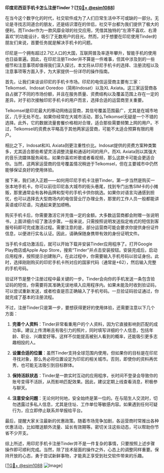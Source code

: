 **印度尼西亚手机卡怎么注册Tinder？[[TG💪+ @esim1088](https://t.me/s/esim1088)]**

在当今这个数字化的时代，社交软件成为了人们日常生活中不可或缺的一部分。无论是寻找志同道合的朋友，还是结识潜在的伴侣，社交平台都为我们提供了极大的便利。而Tinder作为一款风靡全球的社交应用，凭借其独特的“左滑不喜欢、右滑喜欢”的功能设计，吸引了无数用户的目光。然而，对于想要在印尼使用Tinder的朋友们来说，首要任务就是解决手机卡的问题。

印尼是一个拥有超过2.7亿人口的大国，互联网普及率逐年攀升，智能手机的使用也日益普遍。因此，在印尼注册Tinder并不算是一件难事，但其中涉及到的一些细节和注意事项却值得我们深入探讨。本文将从印尼手机卡的选择、注册流程以及注意事项等方面入手，为大家提供一份详尽的操作指南。

首先，让我们来谈谈印尼的手机卡市场。印尼的电信运营商主要有三家：Telkomsel、Indosat Ooredoo（简称Indosat）以及XL Axiata。这三家运营商各自占据了不同的市场份额，并且在服务质量、资费结构以及覆盖范围上存在一定的差异。对于初次接触印尼手机卡的用户而言，选择合适的运营商至关重要。

Telkomsel是印尼最大的移动网络运营商，其信号覆盖范围最广，尤其是在城市地区，几乎无处不在。如果你经常在大城市活动，那么Telkomsel无疑是一个不错的选择。此外，它的数据流量套餐价格相对合理，适合那些需要频繁上网的用户。不过，Telkomsel的资费水平略高于其他两家运营商，可能不太适合预算有限的用户。

相比之下，Indosat和XL Axiata则更注重性价比。Indosat提供的资费方案种类繁多，尤其适合那些希望灵活调整流量和通话时间的用户。而XL Axiata则以其强大的音乐流媒体服务闻名，如果你喜欢听歌或者看视频，那么这款卡可能会更适合你。当然，这两家运营商的信号覆盖情况稍逊于Telkomsel，但在主要城市中仍然能够保证良好的使用体验。

接下来，我们进入正题——如何用印尼手机卡注册Tinder。第一步当然是购买一张本地手机卡。你可以前往印尼各大城市的街头巷尾，找到专门出售SIM卡的小摊贩，那里通常会有各种品牌和型号的手机卡供你挑选。如果你对语言沟通感到担忧，也可以选择去大型商场内的电信营业厅办理业务，那里的工作人员一般都能讲英语或印尼语，沟通起来更加顺畅。

购买手机卡后，你需要激活它并充值一定的金额。大多数运营商都会附赠一张说明书，上面详细介绍了激活步骤。一般来说，只需按照说明发送指定格式的短信到客服号码即可完成激活过程。需要注意的是，部分运营商可能会要求你提供身份证件信息，以便进行实名认证。因此，请确保随身携带有效的身份证明文件。

当手机卡成功激活后，就可以开始下载并安装Tinder应用程序了。打开Google Play商店或Apple App Store，搜索“Tinder”并点击安装按钮。安装完成后，启动应用程序，按照提示创建账户。在此过程中，你需要输入手机号码以验证身份。此时，选择刚刚购买的印尼手机卡所对应的国家代码（通常是+62），然后输入完整的手机号码。

验证环节是整个注册过程中最关键的一步。Tinder会向你的手机发送一条包含验证码的短信，你需要将其准确无误地填入应用程序内。如果未能及时收到验证码，可以尝试重新发送，或者检查是否正确输入了手机号码。一旦验证码验证通过，你就完成了基本的注册流程。

不过，注册Tinder只是第一步，要想获得更好的使用体验，还需要注意以下几个方面：

1. **完善个人资料**：Tinder非常看重用户的个人资料，因为它直接影响到匹配的成功率。建议上传清晰且有吸引力的照片，同时填写详细的个人信息，包括年龄、职业、兴趣爱好等。这样不仅能提高被别人看到的概率，还能吸引更多志趣相投的人。

2. **设置合适的位置**：虽然Tinder支持全球范围内使用，但如果你的目标是在印尼寻找对象，那么务必将位置设定为印尼的相关城市。否则，即使你的资料再优秀，也可能无法吸引到目标群体。

3. **保持活跃状态**：Tinder是一款实时互动的应用程序，长时间不登录会导致你的账号变得不活跃，从而影响匹配效果。因此，建议定期上线查看消息，积极参与聊天。

4. **注意安全问题**：无论何时何地，安全始终是第一位的。在与陌生人交流时，切勿透露过多私人信息，尤其是住址、工作单位等敏感内容。如果遇到任何可疑行为，应立即停止联系并举报给平台。

最后，提醒大家关注最新的优惠政策。随着市场竞争加剧，各运营商时常推出各种优惠活动，比如赠送额外流量、延长有效期等。密切关注这些动态，可以帮助你节省不少开支。

综上所述，用印尼手机卡注册Tinder并不是一件复杂的事情，只要按照上述步骤操作即可顺利完成。当然，除了技术层面的操作之外，心态上的调整同样重要。保持开放的心态，勇于尝试新鲜事物，才能真正享受到社交软件带来的乐趣。

[[TG💪+ @esim1088](https://t.me/s/esim1088) ![Image](https://i.postimg.cc/4NQfJmqS/Snipaste-2025-05-13-00-14-12.png)]